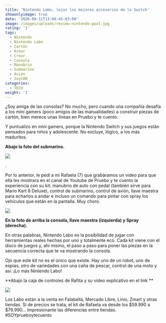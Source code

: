```yaml
---
title: 'Nintendo Labo, lejos los mejores accesorios de la Switch'
showonlyimage: true
date: '2020-09-11T13:08:45-03:00'
image: /images/uploads/review-nintendo-ppal.jpg
rating: '1'
tags:
  - Nintendo
  - Nintendo Labo
  - Cartón
  - Armar
  - Crear
  - Consola
  - Manubrio
  - Submarino
  - Avión
  - JoyCON
categories:
  - TECH
weight: '1'
---
```

¿Soy amiga de las consolas? No mucho, pero cuando una compañía desafía a los mini gamers (poco amigos de las manualidades) a construir piezas de cartón, bien merece unas líneas en Pruebo y te cuento.

<!--more-->

Y puntualizo en mini gamers, porque la Nintendo Switch y sus juegos están pensados para niños y adolescente. No excluye, lógico, a los más maduritos.

**Abajo la foto del submarino.**

![](/images/uploads/review-nintendo-sub-collage.jpg)

. 



Por lo anterior, le pedí a mi Rafaela (7) que grabáramos un video para que ella les mostrara en el canal de Youtube de Pruebo y te cuento la experiencia con su kit: manubrio de auto con pedal (también sirve para Mario Kart 8 Deluxe), control de submarino, control de avión, llave maestra para echarlos a andar e incluso un comando para pintar con spray los vehículos que están en la pantalla. Muy choro.

![](/images/uploads/review-nintendo-switch.jpg)

**En la foto de arriba la consola, llave maestra (izquierda) y Spray (derecha).**

En otras palabras, Nintendo Labo es la posibilidad de jugar con herramientas reales hechas por uno y totalmente eco. Cada kit viene con el disco de juegos y, ahí mismo, el paso a paso para poner las piezas en la secuencia correcta que te va mostrando la consola. 

Ojo que este kit no es el único que existe. Hay uno de un robot, uno de espías, otro de variedades con una caña de pescar, control de una moto y así. ¡Lo más Nintendo Labo! 

**Abajo la caja de controles de Rafita y su video explicativo en el link **

![](/images/uploads/review-nintenido-caja.jpg)



Los Labo están a la venta en Falabella, Mercado Libre, Linio, Zmart y otras tiendas. Si de precios se trata, el kit de Rafaela va desde los $59.990 a $79.990… Impresionante las diferencias entre tiendas.  #SOYprueboytecuento
